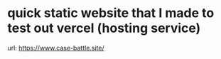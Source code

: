 ﻿# quick static website that I made to test out vercel (hosting service)
 url: https://www.case-battle.site/
